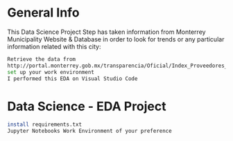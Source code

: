 # General Info

This Data Science Project Step has taken information
from Monterrey Municipality Website & Database
in order to look for trends or any particular 
information related with this city:

```sh
Retrieve the data from 
http://portal.monterrey.gob.mx/transparencia/Oficial/Index_Proveedores_Contratistas.asp
set up your work environment
I performed this EDA on Visual Studio Code
```

# Data Science - EDA Project

```sh
install requirements.txt
Jupyter Notebooks Work Environment of your preference
```